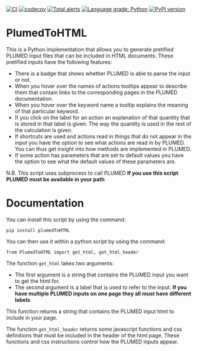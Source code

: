 [![CI](https://github.com/plumed/PlumedToHTML/actions/workflows/main.yml/badge.svg)](https://github.com/plumed/PlumedToHTML/actions/workflows/main.yml)
[![codecov](https://codecov.io/gh/plumed/PlumedToHTML/branch/main/graph/badge.svg?token=ODA9N9MEGP)](https://codecov.io/gh/plumed/PlumedToHTML)
[![Total alerts](https://img.shields.io/lgtm/alerts/g/plumed/PlumedToHTML.svg?logo=lgtm&logoWidth=18)](https://lgtm.com/projects/g/plumed/PlumedToHTML/alerts/)
[![Language grade: Python](https://img.shields.io/lgtm/grade/python/g/plumed/PlumedToHTML.svg?logo=lgtm&logoWidth=18)](https://lgtm.com/projects/g/plumed/PlumedToHTML/context:python)
[![PyPI version](https://badge.fury.io/py/PlumedToHTML.svg)](https://badge.fury.io/py/PlumedToHTML)

# PlumedToHTML

This is a Python implementation that allows you to generate pretified PLUMED input files that can be included in HTML documents.  These pretified inputs have the following features: 
 
* There is a badge that shows whether PLUMED is able to parse the input or not.
* When you hover over the names of actions tooltips appear to describe them that contain links to the corresponding pages in the PLUMED documentation.
* When you hover over the keyword name a tooltip explains the meaning of that particular keyword.
* If you click on the label for an action an explanation of that quantity that is stored in that label is given.  The way the quantity is used in the rest of the calculation is given.
* If shortcuts are used and actions read in things that do not appear in the input you have the option to see what actions are read in by PLUMED.  You can thus get insight into how methods are implemented in PLUMED.
* If some action has parameters that are set to default values you have the option to see what the default values of these parameters are. 

N.B. This script uses subprocess to call PLUMED __If you use this script PLUMED must be available in your path__ 

# Documentation

You can install this script by using the command:

````
pip install plumedToHTML
````

You can then use it within a python script by using the command:

````
from PlumedToHTML import get_html, get_html_header
````

The function `get_html` takes two arguments:

* The first argument is a string that contains the PLUMED input you want to get the html for.
* The second argument is a label that is used to refer to the input.  __If you have multiple PLUMED inputs on one page they all must have different labels__

This function returns a string that contains the PLUMED input html to include in your page.

The function `get_html_header` returns some javascript functions and css definitions that must be included in the header of the html page.  These functions and css instructions control how the PLUMED inputs appear.

